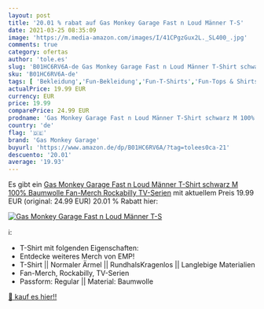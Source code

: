 ```yaml
---
layout: post
title: '20.01 % rabat auf Gas Monkey Garage Fast n Loud Männer T-S'
date: 2021-03-25 08:35:09
image: 'https://m.media-amazon.com/images/I/41CPgzGux2L._SL400_.jpg'
comments: true
category: ofertas
author: 'tole.es'
slug: 'B01HC6RV6A-de Gas Monkey Garage Fast n Loud Männer T-Shirt schwarz M...'
sku: 'B01HC6RV6A-de'
tags: [ 'Bekleidung','Fun-Bekleidung','Fun-T-Shirts','Fun-Tops & Shirts','Herrenbekleidung','Spezielle Anlässe','T-Shirts für Herren','Tops, T-Shirts & Hemden für Herren','gas monkey garage', ]
actualPrice: 19.99 EUR
currency: EUR
price: 19.99
comparePrice: 24.99 EUR
prodname: 'Gas Monkey Garage Fast n Loud Männer T-Shirt schwarz M 100% Baumwolle Fan-Merch  Rockabilly  TV-Serien'
country: 'de'
flag: '🇩🇪'
brand: 'Gas Monkey Garage'
buyurl: 'https://www.amazon.de/dp/B01HC6RV6A/?tag=tolees0ca-21'
descuento: '20.01'
average: '19.93'
---
```


Es gibt ein [Gas Monkey Garage Fast n Loud Männer T-Shirt schwarz M 100% Baumwolle Fan-Merch  Rockabilly  TV-Serien](https://www.amazon.de/dp/B01HC6RV6A/?tag=tolees0ca-21) mit aktuellem Preis 19.99 EUR (original: 24.99 EUR) 20.01 % Rabatt hier:

[![Gas Monkey Garage Fast n Loud Männer T-S](https://m.media-amazon.com/images/I/41CPgzGux2L._SL400_.jpg)](https://www.amazon.de/dp/B01HC6RV6A/?tag=tolees0ca-21)

ℹ️:

- T-Shirt mit folgenden Eigenschaften:
- Entdecke weiteres Merch von EMP!
- T-Shirt || Normaler Ärmel || RundhalsKragenlos || Langlebige Materialien
- Fan-Merch, Rockabilly, TV-Serien
- Passform: Regular || Material: Baumwolle

[🛒 kauf es hier!!](https://www.amazon.de/dp/B01HC6RV6A/?tag=tolees0ca-21)
